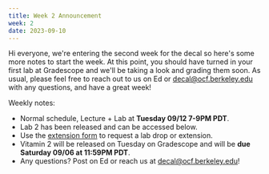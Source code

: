 ```yaml
---
title: Week 2 Announcement
week: 2
date: 2023-09-10
---
```


Hi everyone, we're entering the second week for the decal so here's some more notes to start the week. At this point, you should have turned in your first lab at Gradescope and we'll be taking a look and grading them soon. As usual, please feel free to reach out to us on Ed or [decal@ocf.berkeley.edu](mailto:decal@ocf.berkeley.edu) with any questions, and have a great week!

Weekly notes:

- Normal schedule, Lecture + Lab at **Tuesday 09/12 7-9PM PDT**.
- Lab 2 has been released and can be accessed below.
- Use the [extension form](https://forms.gle/RUNh1XrPhfkNCKqC8) to request a lab drop or extension.
- Vitamin 2 will be released on Tuesday on Gradescope and will be **due Saturday 09/06 at 11:59PM PDT**.
- Any questions? Post on Ed or reach us at [decal@ocf.berkeley.edu](mailto:decal@ocf.berkeley.edu)!
